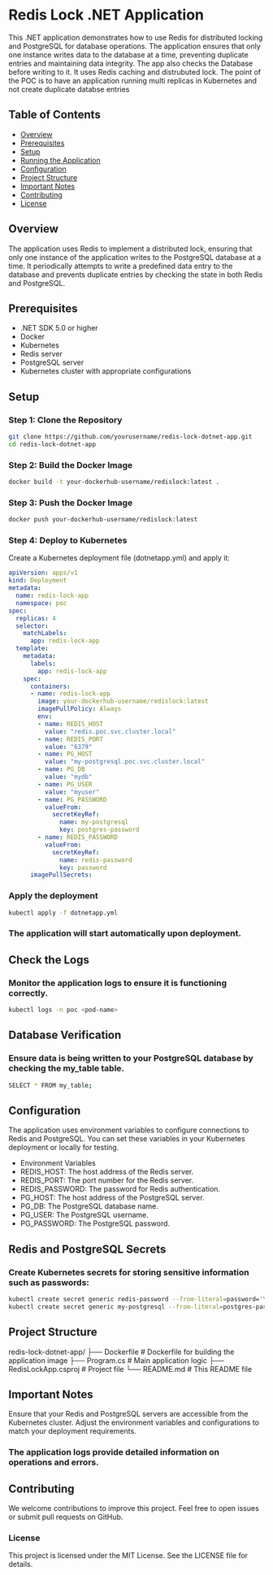 # Redis Lock .NET Application

This .NET application demonstrates how to use Redis for distributed locking and PostgreSQL for database operations. The application ensures that only one instance writes data to the database at a time, preventing duplicate entries and maintaining data integrity. The app also checks the Database before writing to it. It uses Redis caching and distrubuted lock. The point of the POC is to have an application running multi replicas in Kubernetes and not create duplicate databse entries
## Table of Contents

- [Overview](#overview)
- [Prerequisites](#prerequisites)
- [Setup](#setup)
- [Running the Application](#running-the-application)
- [Configuration](#configuration)
- [Project Structure](#project-structure)
- [Important Notes](#important-notes)
- [Contributing](#contributing)
- [License](#license)

## Overview

The application uses Redis to implement a distributed lock, ensuring that only one instance of the application writes to the PostgreSQL database at a time. It periodically attempts to write a predefined data entry to the database and prevents duplicate entries by checking the state in both Redis and PostgreSQL.

## Prerequisites

- .NET SDK 5.0 or higher
- Docker
- Kubernetes
- Redis server
- PostgreSQL server
- Kubernetes cluster with appropriate configurations

## Setup

### Step 1: Clone the Repository
```bash
git clone https://github.com/yourusername/redis-lock-dotnet-app.git
cd redis-lock-dotnet-app
```
### Step 2: Build the Docker Image
```bash
docker build -t your-dockerhub-username/redislock:latest .
```
### Step 3: Push the Docker Image
```bash
docker push your-dockerhub-username/redislock:latest
```
### Step 4: Deploy to Kubernetes
Create a Kubernetes deployment file (dotnetapp.yml) and apply it:

```yaml
apiVersion: apps/v1
kind: Deployment
metadata:
  name: redis-lock-app
  namespace: poc
spec:
  replicas: 4
  selector:
    matchLabels:
      app: redis-lock-app
  template:
    metadata:
      labels:
        app: redis-lock-app
    spec:
      containers:
      - name: redis-lock-app
        image: your-dockerhub-username/redislock:latest
        imagePullPolicy: Always
        env:
        - name: REDIS_HOST
          value: "redis.poc.svc.cluster.local"
        - name: REDIS_PORT
          value: "6379"
        - name: PG_HOST
          value: "my-postgresql.poc.svc.cluster.local"
        - name: PG_DB
          value: "mydb"
        - name: PG_USER
          value: "myuser"
        - name: PG_PASSWORD
          valueFrom:
            secretKeyRef:
              name: my-postgresql
              key: postgres-password
        - name: REDIS_PASSWORD
          valueFrom:
            secretKeyRef:
              name: redis-password
              key: password
      imagePullSecrets:
```
### Apply the deployment
```bash
kubectl apply -f dotnetapp.yml
```
### The application will start automatically upon deployment.

## Check the Logs
### Monitor the application logs to ensure it is functioning correctly.
```bash
kubectl logs -n poc <pod-name>
```
## Database Verification
### Ensure data is being written to your PostgreSQL database by checking the my_table table.
```bash
SELECT * FROM my_table;
```

## Configuration
The application uses environment variables to configure connections to Redis and PostgreSQL. 
You can set these variables in your Kubernetes deployment or locally for testing.

- Environment Variables
- REDIS_HOST: The host address of the Redis server.
- REDIS_PORT: The port number for the Redis server.
- REDIS_PASSWORD: The password for Redis authentication.
- PG_HOST: The host address of the PostgreSQL server.
- PG_DB: The PostgreSQL database name.
- PG_USER: The PostgreSQL username.
- PG_PASSWORD: The PostgreSQL password.

## Redis and PostgreSQL Secrets
### Create Kubernetes secrets for storing sensitive information such as passwords:
```bash
kubectl create secret generic redis-password --from-literal=password='YourRedisPassword' -n poc
kubectl create secret generic my-postgresql --from-literal=postgres-password='YourPostgresPassword' -n poc
```

## Project Structure
 redis-lock-dotnet-app/
 ├── Dockerfile            # Dockerfile for building the application image
 ├── Program.cs            # Main application logic
 ├── RedisLockApp.csproj   # Project file
 └── README.md             # This README file

## Important Notes
 Ensure that your Redis and PostgreSQL servers are accessible from the Kubernetes cluster.
 Adjust the environment variables and configurations to match your deployment requirements.
### The application logs provide detailed information on operations and errors.

## Contributing
 We welcome contributions to improve this project. Feel free to open issues or submit pull requests on GitHub.

### License
This project is licensed under the MIT License. See the LICENSE file for details.
